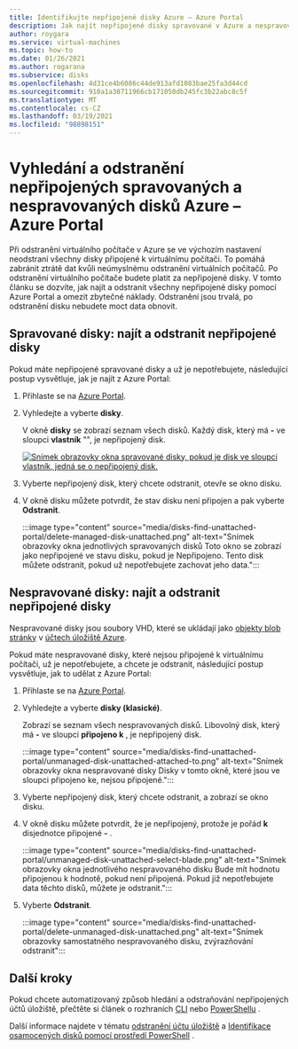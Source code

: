 ```yaml
---
title: Identifikujte nepřipojené disky Azure – Azure Portal
description: Jak najít nepřipojené disky spravované v Azure a nespravované (VHD/Page BLOB) pomocí Azure Portal.
author: roygara
ms.service: virtual-machines
ms.topic: how-to
ms.date: 01/26/2021
ms.author: rogarana
ms.subservice: disks
ms.openlocfilehash: 4d31ce4b6086c44de913afd1083bae25fa3d44cd
ms.sourcegitcommit: 910a1a38711966cb171050db245fc3b22abc8c5f
ms.translationtype: MT
ms.contentlocale: cs-CZ
ms.lasthandoff: 03/19/2021
ms.locfileid: "98898151"
---
```

# <a name="find-and-delete-unattached-azure-managed-and-unmanaged-disks---azure-portal"></a>Vyhledání a odstranění nepřipojených spravovaných a nespravovaných disků Azure – Azure Portal

Při odstranění virtuálního počítače v Azure se ve výchozím nastavení neodstraní všechny disky připojené k virtuálnímu počítači. To pomáhá zabránit ztrátě dat kvůli neúmyslnému odstranění virtuálních počítačů. Po odstranění virtuálního počítače budete platit za nepřipojené disky. V tomto článku se dozvíte, jak najít a odstranit všechny nepřipojené disky pomocí Azure Portal a omezit zbytečné náklady. Odstranění jsou trvalá, po odstranění disku nebudete moct data obnovit.

## <a name="managed-disks-find-and-delete-unattached-disks"></a>Spravované disky: najít a odstranit nepřipojené disky

Pokud máte nepřipojené spravované disky a už je nepotřebujete, následující postup vysvětluje, jak je najít z Azure Portal:

1. Přihlaste se na [Azure Portal](https://portal.azure.com/).
1. Vyhledejte a vyberte **disky**.

    V okně **disky** se zobrazí seznam všech disků. Každý disk, který má **-** ve sloupci **vlastník** "", je nepřipojený disk.

    [![Snímek obrazovky okna spravované disky, pokud je disk ve sloupci vlastník, jedná se o nepřipojený disk.](media/disks-find-unattached-portal/managed-disk-unattached-owner.png)](media/disks-find-unattached-portal/managed-disk-owner-unattached.png#lightbox)

1. Vyberte nepřipojený disk, který chcete odstranit, otevře se okno disku.
1. V okně disku můžete potvrdit, že stav disku není připojen a pak vyberte **Odstranit**.

    :::image type="content" source="media/disks-find-unattached-portal/delete-managed-disk-unattached.png" alt-text="Snímek obrazovky okna jednotlivých spravovaných disků Toto okno se zobrazí jako nepřipojené ve stavu disku, pokud je Nepřipojeno. Tento disk můžete odstranit, pokud už nepotřebujete zachovat jeho data.":::

## <a name="unmanaged-disks-find-and-delete-unattached-disks"></a>Nespravované disky: najít a odstranit nepřipojené disky

Nespravované disky jsou soubory VHD, které se ukládají jako [objekty blob stránky](/rest/api/storageservices/understanding-block-blobs--append-blobs--and-page-blobs#about-page-blobs) v [účtech úložiště Azure](../storage/common/storage-account-overview.md).

Pokud máte nespravované disky, které nejsou připojené k virtuálnímu počítači, už je nepotřebujete, a chcete je odstranit, následující postup vysvětluje, jak to udělat z Azure Portal:

1. Přihlaste se na [Azure Portal](https://portal.azure.com/).
1. Vyhledejte a vyberte **disky (klasické)**.

    Zobrazí se seznam všech nespravovaných disků. Libovolný disk, který má **-** ve sloupci **připojeno k** , je nepřipojený disk.

    :::image type="content" source="media/disks-find-unattached-portal/unmanaged-disk-unattached-attached-to.png" alt-text="Snímek obrazovky okna nespravované disky Disky v tomto okně, které jsou ve sloupci připojeno ke, nejsou připojené.":::

1. Vyberte nepřipojený disk, který chcete odstranit, a zobrazí se okno disku.

1. V okně disku můžete potvrdit, že je nepřipojený, protože je pořád **k** disjednotce připojené **-** .

    :::image type="content" source="media/disks-find-unattached-portal/unmanaged-disk-unattached-select-blade.png" alt-text="Snímek obrazovky okna jednotlivého nespravovaného disku Bude mít hodnotu připojenou k hodnotě, pokud není připojená. Pokud již nepotřebujete data těchto disků, můžete je odstranit.":::

1. Vyberte **Odstranit**.

    :::image type="content" source="media/disks-find-unattached-portal/delete-unmanaged-disk-unattached.png" alt-text="Snímek obrazovky samostatného nespravovaného disku, zvýrazňování odstranit":::

## <a name="next-steps"></a>Další kroky

Pokud chcete automatizovaný způsob hledání a odstraňování nepřipojených účtů úložiště, přečtěte si článek o rozhraních [CLI](linux/find-unattached-disks.md) nebo [PowerShellu](windows/find-unattached-disks.md) .

Další informace najdete v tématu [odstranění účtu úložiště](../storage/common/storage-account-create.md#delete-a-storage-account) a [Identifikace osamocených disků pomocí prostředí PowerShell](/archive/blogs/ukplatforms/azure-cost-optimisation-series-identify-orphaned-disks-using-powershell) .
